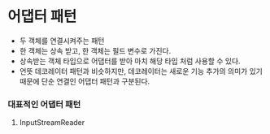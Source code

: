# 어댑터 패턴
- 두 객체를 연결시켜주는 패턴
- 한 객체는 상속 받고, 한 객체는 필드 변수로 가진다.
- 상속받는 객체 타입으로 어댑터를 받아 마치 해당 타입 처럼 사용할 수 있다.
- 언뜻 데코레이터 패턴과 비슷하지만, 데코레이터는 새로운 기능 추가의 의미가 있기때문에 단순 연결인 어댑터 패턴과 구분된다.

### 대표적인 어댑터 패턴
1. InputStreamReader

